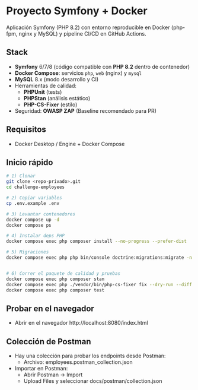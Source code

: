 # Proyecto Symfony + Docker

Aplicación Symfony (PHP 8.2) con entorno reproducible en Docker (php-fpm, nginx y MySQL) y pipeline CI/CD en GitHub Actions.

## Stack
- **Symfony** 6/7/8 (código compatible con **PHP 8.2** dentro de contenedor)
- **Docker Compose**: servicios `php`, `web` (nginx) y `mysql`
- **MySQL** 8.x (modo desarrollo y CI)
- Herramientas de calidad:
  - **PHPUnit** (tests)
  - **PHPStan** (análisis estático)
  - **PHP-CS-Fixer** (estilo)
- Seguridad: **OWASP ZAP** (Baseline recomendado para PR)

## Requisitos
- Docker Desktop / Engine + Docker Compose

## Inicio rápido
```bash
# 1) Clonar
git clone <repo-privado>.git
cd challenge-employees

# 2) Copiar variables
cp .env.example .env

# 3) Levantar contenedores
docker compose up -d
docker compose ps

# 4) Instalar deps PHP
docker compose exec php composer install --no-progress --prefer-dist

# 5) Migraciones
docker compose exec php php bin/console doctrine:migrations:migrate -n


# 6) Correr el paquete de calidad y pruebas
docker compose exec php composer stan
docker compose exec php ./vendor/bin/php-cs-fixer fix --dry-run --diff
docker compose exec php composer test
```

## Probar en el navegador
- Abrir en el navegador http://localhost:8080/index.html

## Colección de Postman
- Hay una colección para probar los endpoints desde Postman:
  - Archivo: employees.postman_collection.json
- Importar en Postman:
  - Abrir Postman → Import
  - Upload Files y seleccionar docs/postman/collection.json